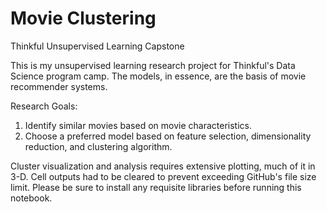 # Movie Clustering
Thinkful Unsupervised Learning Capstone

This is my unsupervised learning research project for Thinkful's Data Science program camp. The models, in essence, are the basis of movie recommender systems.

Research Goals:
1. Identify similar movies based on movie characteristics.
2. Choose a preferred model based on feature selection, dimensionality reduction, and clustering algorithm.

Cluster visualization and analysis requires extensive plotting, much of it in 3-D. Cell outputs had to be cleared to prevent exceeding GitHub's file size limit. Please be sure to install any requisite libraries before running this notebook.
